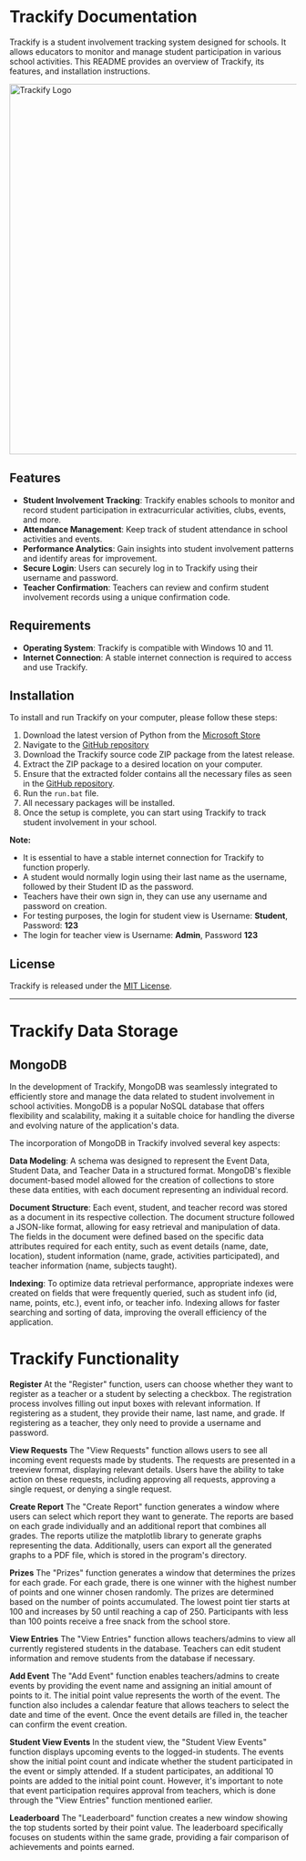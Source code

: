 # Trackify Documentation

Trackify is a student involvement tracking system designed for schools. It allows educators to monitor and manage student participation in various school activities. This README provides an overview of Trackify, its features, and installation instructions.

<img src="https://i.imgur.com/Wmpnp5l.png" alt="Trackify Logo" width="650" height="650">

## Features
- **Student Involvement Tracking**: Trackify enables schools to monitor and record student participation in extracurricular activities, clubs, events, and more.
- **Attendance Management**: Keep track of student attendance in school activities and events.
- **Performance Analytics**: Gain insights into student involvement patterns and identify areas for improvement.
- **Secure Login**: Users can securely log in to Trackify using their username and password. 
- **Teacher Confirmation**: Teachers can review and confirm student involvement records using a unique confirmation code.

## Requirements
- **Operating System**: Trackify is compatible with Windows 10 and 11.
- **Internet Connection**: A stable internet connection is required to access and use Trackify. 

## Installation
To install and run Trackify on your computer, please follow these steps:

1. Download the latest version of Python from the [Microsoft Store](https://www.microsoft.com/store/productId/9NRWMJP3717K)
2. Navigate to the [GitHub repository](https://github.com/xIntensity9/FBLA-22-23/)
3. Download the Trackify source code ZIP package from the latest release.
4. Extract the ZIP package to a desired location on your computer.
5. Ensure that the extracted folder contains all the necessary files as seen in the [GitHub repository](https://github.com/xIntensity9/FBLA-22-23/).
6. Run the `run.bat` file.
7. All necessary packages will be installed.
8. Once the setup is complete, you can start using Trackify to track student involvement in your school.

**Note:**
- It is essential to have a stable internet connection for Trackify to function properly.
- A student would normally login using their last name as the username, followed by their Student ID as the password.
- Teachers have their own sign in, they can use any username and password on creation.
- For testing purposes, the login for student view is Username: **Student**, Password: **123**
- The login for teacher view is Username: **Admin**, Password **123**

## License
Trackify is released under the [MIT License](https://github.com/xIntensity9/FBLA-22-23/blob/main/LICENSE).


---

# Trackify Data Storage

## MongoDB

In the development of Trackify, MongoDB was seamlessly integrated to efficiently store and manage the data related to student involvement in school activities. MongoDB is a popular NoSQL database that offers flexibility and scalability, making it a suitable choice for handling the diverse and evolving nature of the application's data.

The incorporation of MongoDB in Trackify involved several key aspects:

**Data Modeling**: A schema was designed to represent the Event Data, Student Data, and Teacher Data in a structured format. MongoDB's flexible document-based model allowed for the creation of collections to store these data entities, with each document representing an individual record.

**Document Structure**: Each event, student, and teacher record was stored as a document in its respective collection. The document structure followed a JSON-like format, allowing for easy retrieval and manipulation of data. The fields in the document were defined based on the specific data attributes required for each entity, such as event details (name, date, location), student information (name, grade, activities participated), and teacher information (name, subjects taught).

**Indexing**: To optimize data retrieval performance, appropriate indexes were created on fields that were frequently queried, such as student info (id, name, points, etc.), event info, or teacher info. Indexing allows for faster searching and sorting of data, improving the overall efficiency of the application.

# Trackify Functionality

**Register**
At the "Register" function, users can choose whether they want to register as a teacher or a student by selecting a checkbox. The registration process involves filling out input boxes with relevant information. If registering as a student, they provide their name, last name, and grade. If registering as a teacher, they only need to provide a username and password.

**View Requests**
The "View Requests" function allows users to see all incoming event requests made by students. The requests are presented in a treeview format, displaying relevant details. Users have the ability to take action on these requests, including approving all requests, approving a single request, or denying a single request.

**Create Report**
The "Create Report" function generates a window where users can select which report they want to generate. The reports are based on each grade individually and an additional report that combines all grades. The reports utilize the matplotlib library to generate graphs representing the data. Additionally, users can export all the generated graphs to a PDF file, which is stored in the program's directory.

**Prizes**
The "Prizes" function generates a window that determines the prizes for each grade. For each grade, there is one winner with the highest number of points and one winner chosen randomly. The prizes are determined based on the number of points accumulated. The lowest point tier starts at 100 and increases by 50 until reaching a cap of 250. Participants with less than 100 points receive a free snack from the school store.

**View Entries**
The "View Entries" function allows teachers/admins to view all currently registered students in the database. Teachers can edit student information and remove students from the database if necessary.

**Add Event**
The "Add Event" function enables teachers/admins to create events by providing the event name and assigning an initial amount of points to it. The initial point value represents the worth of the event. The function also includes a calendar feature that allows teachers to select the date and time of the event. Once the event details are filled in, the teacher can confirm the event creation.

**Student View Events**
In the student view, the "Student View Events" function displays upcoming events to the logged-in students. The events show the initial point count and indicate whether the student participated in the event or simply attended. If a student participates, an additional 10 points are added to the initial point count. However, it's important to note that event participation requires approval from teachers, which is done through the "View Entries" function mentioned earlier.

**Leaderboard**
The "Leaderboard" function creates a new window showing the top students sorted by their point value. The leaderboard specifically focuses on students within the same grade, providing a fair comparison of achievements and points earned.

